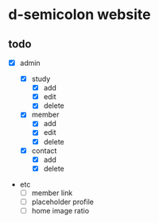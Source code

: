 # d-semicolon website

## todo

- [x] admin

  - [x] study
    - [x] add
    - [x] edit
    - [x] delete
  - [x] member
    - [x] add
    - [x] edit
    - [x] delete
  - [x] contact
    - [x] add
    - [x] delete

- etc
  - [ ] member link
  - [ ] placeholder profile
  - [ ] home image ratio

